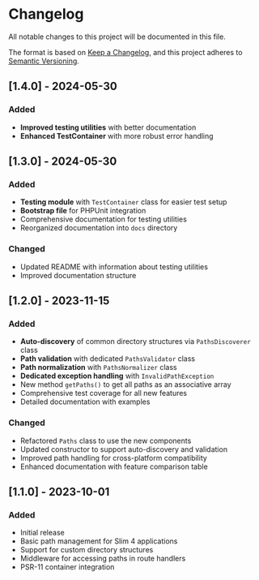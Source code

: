 # Changelog

All notable changes to this project will be documented in this file.

The format is based on [Keep a Changelog](https://keepachangelog.com/en/1.0.0/),
and this project adheres to [Semantic Versioning](https://semver.org/spec/v2.0.0.html).

## [1.4.0] - 2024-05-30

### Added

- **Improved testing utilities** with better documentation
- **Enhanced TestContainer** with more robust error handling

## [1.3.0] - 2024-05-30

### Added

- **Testing module** with `TestContainer` class for easier test setup
- **Bootstrap file** for PHPUnit integration
- Comprehensive documentation for testing utilities
- Reorganized documentation into `docs` directory

### Changed

- Updated README with information about testing utilities
- Improved documentation structure

## [1.2.0] - 2023-11-15

### Added

- **Auto-discovery** of common directory structures via `PathsDiscoverer` class
- **Path validation** with dedicated `PathsValidator` class
- **Path normalization** with `PathsNormalizer` class
- **Dedicated exception handling** with `InvalidPathException`
- New method `getPaths()` to get all paths as an associative array
- Comprehensive test coverage for all new features
- Detailed documentation with examples

### Changed

- Refactored `Paths` class to use the new components
- Updated constructor to support auto-discovery and validation
- Improved path handling for cross-platform compatibility
- Enhanced documentation with feature comparison table

## [1.1.0] - 2023-10-01

### Added

- Initial release
- Basic path management for Slim 4 applications
- Support for custom directory structures
- Middleware for accessing paths in route handlers
- PSR-11 container integration
